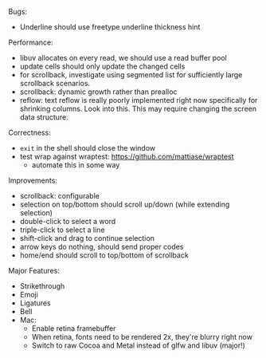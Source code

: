 Bugs:

* Underline should use freetype underline thickness hint

Performance:

* libuv allocates on every read, we should use a read buffer pool
* update cells should only update the changed cells
* for scrollback, investigate using segmented list for sufficiently large
  scrollback scenarios.
* scrollback: dynamic growth rather than prealloc
* reflow: text reflow is really poorly implemented right now specifically
  for shrinking columns. Look into this. This may require changing the
  screen data structure.

Correctness:

* `exit` in the shell should close the window
* test wrap against wraptest: https://github.com/mattiase/wraptest
  - automate this in some way

Improvements:

* scrollback: configurable
* selection on top/bottom should scroll up/down (while extending selection)
* double-click to select a word
* triple-click to select a line
* shift-click and drag to continue selection
* arrow keys do nothing, should send proper codes
* home/end should scroll to top/bottom of scrollback

Major Features:

* Strikethrough
* Emoji
* Ligatures
* Bell
* Mac:
  - Enable retina framebuffer
  - When retina, fonts need to be rendered 2x, they're blurry right now
  - Switch to raw Cocoa and Metal instead of glfw and libuv (major!)
